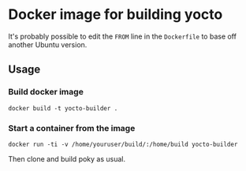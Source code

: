 # Docker image for building yocto

It's probably possible to edit the `FROM` line in the `Dockerfile` to base off
another Ubuntu version.

## Usage

### Build docker image

    docker build -t yocto-builder .

### Start a container from the image

    docker run -ti -v /home/youruser/build/:/home/build yocto-builder

Then clone and build poky as usual.
